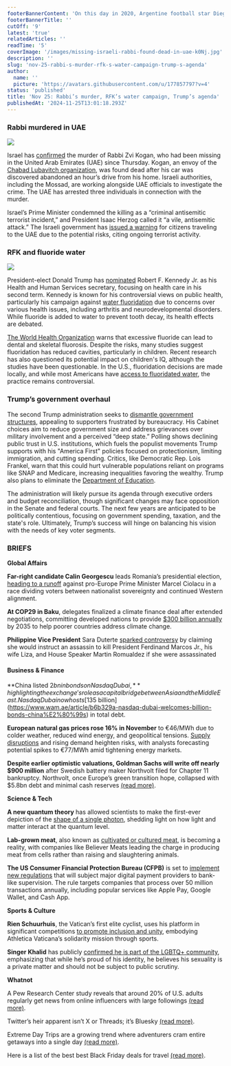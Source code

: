```yaml
---
footerBannerContent: 'On this day in 2020, Argentine football star Diego Maradona, considered one of the greatest footballers of all time, died at age 60.'
footerBannerTitle: ''
cutOff: '9'
latest: 'true'
relatedArticles: ''
readTime: '5'
coverImage: '/images/missing-israeli-rabbi-found-dead-in-uae-k0Nj.jpg'
description: ''
slug: 'nov-25-rabbi-s-murder-rfk-s-water-campaign-trump-s-agenda'
author:
  name: ''
  picture: 'https://avatars.githubusercontent.com/u/177857797?v=4'
status: 'published'
title: 'Nov 25: Rabbi’s murder, RFK’s water campaign, Trump’s agenda'
publishedAt: '2024-11-25T13:01:18.293Z'
---
```


### Rabbi murdered in UAE

![](/images/missing-israeli-rabbi-found-dead-in-uae-c3OD.jpg)

Israel has [confirmed](https://www.bbc.com/news/articles/cwy4j5j7503o) the murder of Rabbi Zvi Kogan, who had been missing in the United Arab Emirates (UAE) since Thursday. Kogan, an envoy of the [Chabad Lubavitch organization](https://www.lubavitch.com/emissary-murdered-in-cold-blood/), was found dead after his car was discovered abandoned an hour’s drive from his home. Israeli authorities, including the Mossad, are working alongside UAE officials to investigate the crime. The UAE has arrested three individuals in connection with the murder.

Israel’s Prime Minister condemned the killing as a “criminal antisemitic terrorist incident,” and President Isaac Herzog called it “a vile, antisemitic attack.” The Israeli government has [issued a warning](https://www.timesofisrael.com/liveblog_entry/israel-reiterates-warning-against-nonessential-travel-to-uae-after-death-of-rabbi/) for citizens traveling to the UAE due to the potential risks, citing ongoing terrorist activity.

### RFK and fluoride water

![](/images/rfk-has-some-interesting-and-weird-ideas-on-how-to-deal-with-health-policies.-kxMz.jpg)

President-elect Donald Trump has [nominated](https://edition.cnn.com/2024/11/14/politics/robert-f-kennedy-donald-trump-hhs/index.html) Robert F. Kennedy Jr. as his Health and Human Services secretary, focusing on health care in his second term. Kennedy is known for his controversial views on public health, particularly his campaign against [water fluoridation](https://edition.cnn.com/2024/11/23/health/fluoride-drinking-water-dg/index.html) due to concerns over various health issues, including arthritis and neurodevelopmental disorders. While fluoride is added to water to prevent tooth decay, its health effects are debated.

[The World Health Organization](https://www.who.int/docs/default-source/wash-documents/wash-chemicals/fluoride-background-document.pdf) warns that excessive fluoride can lead to dental and skeletal fluorosis. Despite the risks, many studies suggest fluoridation has reduced cavities, particularly in children. Recent research has also questioned its potential impact on children's IQ, although the studies have been questionable. In the U.S., fluoridation decisions are made locally, and while most Americans have [access to fluoridated water](https://www.cdc.gov/fluoridation/php/statistics/index.html), the practice remains controversial.

### Trump’s government overhaul

The second Trump administration seeks to [dismantle government structures,](https://eu.usatoday.com/story/news/politics/elections/2024/11/24/trump-vow-to-blowtorch-disrupt-government-finds-appeal-with-americans/76407415007/) appealing to supporters frustrated by bureaucracy. His Cabinet choices aim to reduce government size and address grievances over military involvement and a perceived “deep state.” Polling shows declining public trust in U.S. institutions, which fuels the populist movements Trump supports with his "America First" policies focused on protectionism, limiting immigration, and cutting spending. Critics, like Democratic Rep. Lois Frankel, warn that this could hurt vulnerable populations reliant on programs like SNAP and Medicare, increasing inequalities favoring the wealthy. Trump also plans to eliminate the [Department of Education](https://fortune.com/2024/11/20/trump-dismantle-education-department-what-that-would-mean/).

The administration will likely pursue its agenda through executive orders and budget reconciliation, though significant changes may face opposition in the Senate and federal courts. The next few years are anticipated to be politically contentious, focusing on government spending, taxation, and the state's role. Ultimately, Trump’s success will hinge on balancing his vision with the needs of key voter segments.

### BRIEFS

**Global Affairs**

**Far-right candidate Calin Georgescu** leads Romania’s presidential election, [heading to a runoff](https://www.bbc.com/news/articles/c9dlw5pq967o) against pro-Europe Prime Minister Marcel Ciolacu in a race dividing voters between nationalist sovereignty and continued Western alignment.

**At COP29 in Baku**, delegates finalized a climate finance deal after extended negotiations, committing developed nations to provide [$300 billion annually](https://www.dw.com/en/cop29-world-agrees-to-300bn-deal-for-developing-countries/a-70865529) by 2035 to help poorer countries address climate change.

**Philippine Vice President** Sara Duterte [sparked controversy](https://edition.cnn.com/2024/11/23/asia/philippines-duterte-marcos-intl-hnk/index.html) by claiming she would instruct an assassin to kill President Ferdinand Marcos Jr., his wife Liza, and House Speaker Martin Romualdez if she were assassinated

#### Business & Finance

**China listed $2bn in bonds on Nasdaq Dubai,** highlighting the exchange's role as a capital bridge between Asia and the Middle East. Nasdaq Dubai now hosts [$135 billion](https://www.wam.ae/article/b6b329a-nasdaq-dubai-welcomes-billion-bonds-china%E2%80%99s) in total debt.

**European natural gas prices rose 16% in November** to €46/MWh due to colder weather, reduced wind energy, and geopolitical tensions. [Supply disruptions](https://www.euronews.com/business/2024/11/22/why-have-european-natural-gas-prices-soared-to-more-than-1-year-highs) and rising demand heighten risks, with analysts forecasting potential spikes to €77/MWh amid tightening energy markets.

**Despite earlier optimistic valuations, Goldman Sachs will write off nearly $900 million** after Swedish battery maker Northvolt filed for Chapter 11 bankruptcy. Northvolt, once Europe’s green transition hope, collapsed with $5.8bn debt and minimal cash reserves [(read more)](https://www-ft-com.ezproxy.depaul.edu/content/22df8cf6-d224-4ce8-8d73-a5e3f995fc2c).

**Science & Tech**

**A new quantum theory** has allowed scientists to make the first-ever depiction of the [shape of a single photon](https://cosmosmagazine.com/science/physics/photon-shape-light-matter/#:~:text=A%20new%20quantum%20theory%20explaining,single%20light%20particle%2C%20a%20photon.), shedding light on how light and matter interact at the quantum level.

**Lab-grown meat**, also known as [cultivated or cultured meat](https://projects.apnews.com/features/2023/the-protein-problem/lab-grown-cultivated-meat/index.html), is becoming a reality, with companies like Believer Meats leading the charge in producing meat from cells rather than raising and slaughtering animals.

**The US Consumer Financial Protection Bureau (CFPB)** is set to [implement new regulations](https://www.theverge.com/2024/11/21/24302322/apple-pay-cash-app-paypal-regulated-banks-cfpb) that will subject major digital payment providers to bank-like supervision. The rule targets companies that process over 50 million transactions annually, including popular services like Apple Pay, Google Wallet, and Cash App.

**Sports & Culture**

**Rien Schuurhuis**, the Vatican’s first elite cyclist, uses his platform in significant competitions [to promote inclusion and unity](https://edition.cnn.com/2024/11/20/sport/rien-schuurhuis-vatican-cycling-spt-intl/index.html), embodying Athletica Vaticana’s solidarity mission through sports.

**Singer Khalid** has publicly [confirmed he is part of the LGBTQ+ community](https://eu.usatoday.com/story/entertainment/celebrities/2024/11/22/khalid-comes-out-as-gay/76511870007/#:~:text=Khalid%20is%20speaking%20out%20about,there%20yall%20go.), emphasizing that while he’s proud of his identity, he believes his sexuality is a private matter and should not be subject to public scrutiny.

**Whatnot**

A Pew Research Center study reveals that around 20% of U.S. adults regularly get news from online influencers with large followings [(read more)](https://www.wired.com/story/news-influencers-traditional-media/).

Twitter’s heir apparent isn’t X or Threads; it’s Bluesky [(read more)](https://www.theverge.com/2024/11/23/24303502/bluesky-next-twitter-threads-x).

Extreme Day Trips are a growing trend where adventurers cram entire getaways into a single day [(read more)](https://www.thrillist.com/travel/nation/extreme-day-trip-what-is-it).

Here is a list of the best best Black Friday deals for travel [(read more)](https://www.thrillist.com/news/nation/best-black-friday-travel-deals-hotels-flights-cruises).